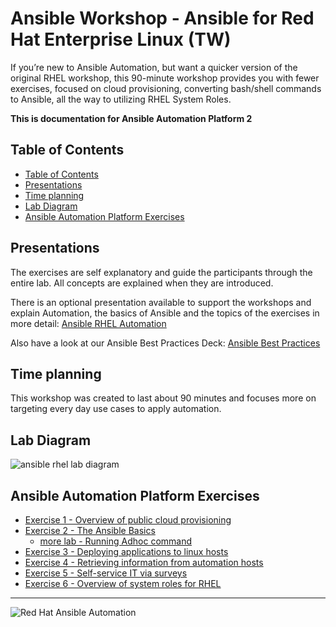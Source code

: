 # Ansible Workshop - Ansible for Red Hat Enterprise Linux (TW)

If you’re new to Ansible Automation, but want a quicker version of the original RHEL workshop, this 90-minute workshop provides you with fewer exercises, focused on cloud provisioning, converting bash/shell commands to Ansible, all the way to utilizing RHEL System Roles.

**This is documentation for Ansible Automation Platform 2**

## Table of Contents

* [Table of Contents](#table-of-contents)
* [Presentations](#presentations)
* [Time planning](#time-planning)
* [Lab Diagram](#lab-diagram)
* [Ansible Automation Platform Exercises](#ansible-automation-platform-exercises)

## Presentations

The exercises are self explanatory and guide the participants through the entire lab. All concepts are explained when they are introduced.

There is an optional presentation available to support the workshops and explain Automation, the basics of Ansible and the topics of the exercises in more detail:
[Ansible RHEL Automation](../../decks/TW_Ansible_RHEL_Automation_Workshop_Deck-1206.pdf)


Also have a look at our Ansible Best Practices Deck:
[Ansible Best Practices](../../decks/ansible_best_practices.pdf)

## Time planning

This workshop was created to last about 90 minutes and focuses more on targeting every day use cases to apply automation.

## Lab Diagram

![ansible rhel lab diagram](../../images/rhel_lab_diagram.png)

## Ansible Automation Platform Exercises

 - [Exercise 1 - Overview of public cloud provisioning](1-setup)
 - [Exercise 2 - The Ansible Basics](2-thebasics)
    - [ more lab - Running Adhoc command ](https://dchan-redhat.github.io/exercises/ansible_rhel_90/2-adhoc/)
 - [Exercise 3 - Deploying applications to linux hosts](3-playbook)
 - [Exercise 4 - Retrieving information from automation hosts](4-variables)
 - [Exercise 5 - Self-service IT via surveys](5-surveys)
 - [Exercise 6 - Overview of system roles for RHEL](6-system-roles)

---
![Red Hat Ansible Automation](../../images/rh-ansible-automation-platform.png)

